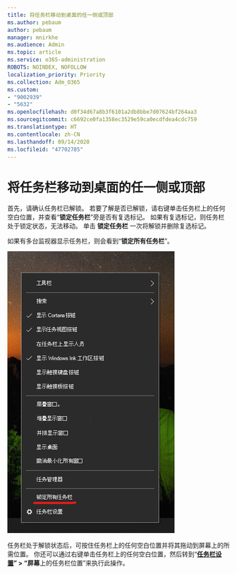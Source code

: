 ```yaml
---
title: 将任务栏移动到桌面的任一侧或顶部
ms.author: pebaum
author: pebaum
manager: mnirkhe
ms.audience: Admin
ms.topic: article
ms.service: o365-administration
ROBOTS: NOINDEX, NOFOLLOW
localization_priority: Priority
ms.collection: Adm_O365
ms.custom:
- "9002939"
- "5632"
ms.openlocfilehash: d0f34d67a8b3f6101a2db8bbe7d07624bf264aa3
ms.sourcegitcommit: c6692ce0fa1358ec3529e59ca0ecdfdea4cdc759
ms.translationtype: HT
ms.contentlocale: zh-CN
ms.lasthandoff: 09/14/2020
ms.locfileid: "47702785"
---
```

# <a name="move-the-taskbar-to-either-side-or-the-top-of-your-desktop"></a>将任务栏移动到桌面的任一侧或顶部

首先，请确认任务栏已解锁。 若要了解是否已解锁，请右键单击任务栏上的任何空白位置，并查看“**锁定任务栏**”旁是否有复选标记。 如果有复选标记，则任务栏处于锁定状态，无法移动。 单击 **锁定任务栏** 一次将解锁并删除复选标记。

如果有多台监视器显示任务栏，则会看到“**锁定所有任务栏**”。

![锁定所有任务栏](media/lock-all-taskbars.png)

任务栏处于解锁状态后，可按住任务栏上的任何空白位置并将其拖动到屏幕上的所需位置。 你还可以通过右键单击任务栏上的任何空白位置，然后转到“**[任务栏设置](ms-settings:taskbar?activationSource=GetHelp)” > “屏幕**上的任务栏位置”来执行此操作。
